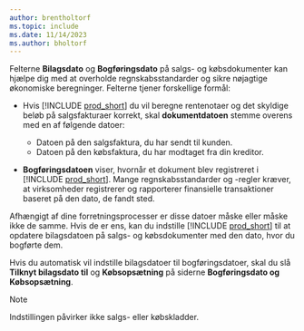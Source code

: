 ```yaml
---
author: brentholtorf
ms.topic: include
ms.date: 11/14/2023
ms.author: bholtorf
---
```


Felterne **Bilagsdato** og **Bogføringsdato** på salgs- og købsdokumenter kan hjælpe dig med at overholde regnskabsstandarder og sikre nøjagtige økonomiske beregninger. Felterne tjener forskellige formål:

- Hvis [!INCLUDE [prod_short](prod_short.md)] du vil beregne rentenotaer og det skyldige beløb på salgsfakturaer korrekt, skal **dokumentdatoen** stemme overens med en af følgende datoer:

   - Datoen på den salgsfaktura, du har sendt til kunden. 
   - Datoen på den købsfaktura, du har modtaget fra din kreditor.
- **Bogføringsdatoen** viser, hvornår et dokument blev registreret i [!INCLUDE [prod_short](prod_short.md)]. Mange regnskabsstandarder og -regler kræver, at virksomheder registrerer og rapporterer finansielle transaktioner baseret på den dato, de fandt sted.

Afhængigt af dine forretningsprocesser er disse datoer måske eller måske ikke de samme. Hvis de er ens, kan du indstille [!INCLUDE [prod_short](prod_short.md)] til at opdatere bilagsdatoen på salgs- og købsdokumenter med den dato, hvor du bogførte dem.  
  
Hvis du automatisk vil indstille bilagsdatoer til bogføringsdatoer, skal du slå **Tilknyt bilagsdato til** og **Købsopsætning** på siderne **Bogføringsdato og Købsopsætning**.

> [!NOTE]
> Indstillingen påvirker ikke salgs- eller købskladder.